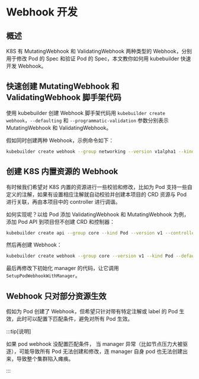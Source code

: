 # Webhook 开发

## 概述

K8S 有 MutatingWebhook 和 ValidatingWebhook 两种类型的 Webhook，分别用于修改 Pod 的 Spec 和验证 Pod 的 Spec，本文教你如何用 kubebuilder 快速开发 Webhook。

## 快速创建 MutatingWebhook 和 ValidatingWebhook 脚手架代码

使用 kubebuilder 创建 Webhook 脚手架代码用 `kubebuilder create webhook`，`--defaulting` 和 `--programmatic-validation`  参数分别表示 MutatingWebhook 和 ValidatingWebhook。

假如同时创建两种 Webhook，示例命令如下：

```bash
kubebuilder create webhook --group networking --version v1alpha1 --kind CLBPortPool --defaulting --programmatic-validation
```

## 创建 K8S 内置资源的 Webhook

有时候我们希望对 K8S 内置的资源进行一些校验和修改，比如为 Pod 支持一些自定义的注解，如果有设置相应注解就自动校验并创建本项目的 CRD 资源与 Pod 进行关联，再由本项目中的 controller 进行调谐。

如何实现呢？以给 Pod 添加 ValidatingWebhook 和 MutatingWebhook 为例，添加 Pod API 到项目但不创建 CRD 和控制器：

```bash
kubebuilder create api --group core --kind Pod --version v1 --controller=false --resource=false
```

然后再创建 Webhook：

```bash
kubebuilder create webhook --group core --version v1 --kind Pod --defaulting --programmatic-validation
```

最后再修改下初始化 manager 的代码，让它调用 `SetupPodWebhookWithManager`。


## Webhook 只对部分资源生效

假如为 Pod 创建了 Webhook，但希望只针对带有特定注解或 label 的 Pod 生效，此时可以配置下匹配条件，避免对所有 Pod 生效。

:::tip[说明]

如果 pod webhook 没配置匹配条件， 当 manager 异常（比如节点压力大被驱逐），可能导致所有 Pod 无法创建和修改，连 manager 自身 pod 也无法创建出来，导致整个集群陷入瘫痪。

:::

<Tabs>
  <TabItem value="1" label="匹配包含指定注解的 Pod">
    <FileBlock file="webhook/check-annotation.yaml" showLineNumbers />
  </TabItem>
  <TabItem value="2" label="匹配指定 label 的 Pod">
    <FileBlock file="webhook/object-selector.yaml" showLineNumbers />
  </TabItem>
</Tabs>
